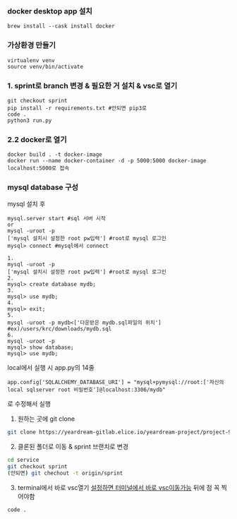 ### docker desktop app 설치
```
brew install --cask install docker
```

### 가상환경 만들기
```
virtualenv venv
source venv/bin/activate
```


### 1. sprint로 branch 변경 & 필요한 거 설치 & vsc로 열기
```terminal
git checkout sprint
pip install -r requirements.txt #안되면 pip3로
code .
python3 run.py
```

### 2.2 docker로 열기
```terminal
docker build . -t docker-image
docker run --name docker-container -d -p 5000:5000 docker-image
localhost:5000로 접속
```
### mysql database 구성
mysql 설치 후 
```terminal
mysql.server start #sql 서버 시작
or
mysql -uroot -p
['mysql 설치시 설정한 root pw입력'] #root로 mysql 로그인
mysql> connect #mysql에서 connect
```
```terminal
1.
mysql -uroot -p
['mysql 설치시 설정한 root pw입력'] #root로 mysql 로그인
2.
mysql> create database mydb;
3.
mysql> use mydb;
4.
mysql> exit;
5.
mysql -uroot -p mydb<['다운받은 mydb.sql파일의 위치'] #ex)/users/krc/downloads/mydb.sql
6.
mysql -uroot -p
mysql> show database;
mysql> use mydb;
```
local에서 실행 시 app.py의 14줄
```terminal
app.config['SQLALCHEMY_DATABASE_URI'] = "mysql+pymysql://root:['자신의 local sqlserver root 비밀번호']@localhost:3306/mydb"
```
로 수정해서 실행

1. 원하는 곳에 git clone
```zsh
git clone https://yeardream-gitlab.elice.io/yeardream-project/project-9/service.git
```

2. 클론된 폴더로 이동 & sprint 브랜치로 변경
```zsh
cd service
git checkout sprint
(안되면) git chechout -t origin/sprint
```

3. terminal에서 바로 vsc열기
[설정하면 터미널에서 바로 vsc이동가능](https://velog.io/@hwang-eunji/vscode-code-%EB%AA%85%EB%A0%B9%EC%9C%BC%EB%A1%9C-vscode-%EC%97%B4%EA%B8%B0)
뒤에 점 꼭 찍어야함
```
code .
```
